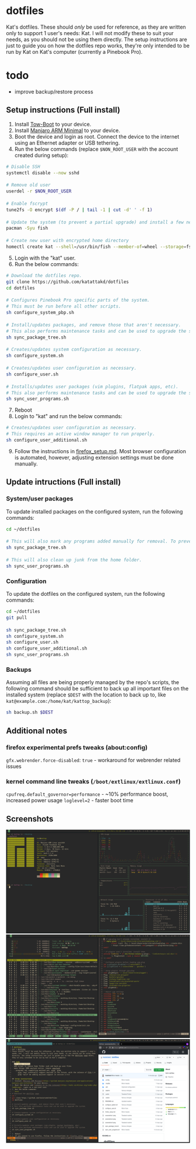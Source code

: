 # dotfiles
Kat's dotfiles.
These should *only* be used for reference, as they are written only to support 1 user's needs: Kat. I will not modify these to suit your needs, as you should not be using them directly. The setup instructions are just to guide you on how the dotfiles repo works, they're only intended to be run by Kat on Kat's computer (currently a Pinebook Pro).

# todo
- improve backup/restore process

## Setup instructions (Full install)
1. Install [Tow-Boot](https://github.com/Tow-Boot/Tow-Boot/releases/) to your device.
2. Install [Manjaro ARM Minimal](https://manjaro.org/download/#pinebook-pro-minimal) to your device.
3. Boot the device and login as root. Connect the device to the internet using an Ethernet adapter or USB tethering.
4. Run the below commands (replace `$NON_ROOT_USER` with the account created during setup):
```bash
# Disable SSH
systemctl disable --now sshd

# Remove old user
userdel -r $NON_ROOT_USER

# Enable fscrypt
tune2fs -O encrypt $(df -P / | tail -1 | cut -d' ' -f 1)

# Update the system (to prevent a partial upgrade) and install a few necessary packages
pacman -Syu fish

# Create new user with encrypted home directory
homectl create kat --shell=/usr/bin/fish --member-of=wheel --storage=fscrypt
```
5. Login with the "kat" user.
6. Run the below commands:
```bash
# Download the dotfiles repo.
git clone https://github.com/katattakd/dotfiles
cd dotfiles

# Configures Pinebook Pro specific parts of the system.
# This must be run before all other scripts.
sh configure_system_pbp.sh

# Install/updates packages, and remove those that aren't necessary.
# This also performs maintenance tasks and can be used to upgrade the system.
sh sync_package_tree.sh

# Creates/updates system configuration as necessary.
sh configure_system.sh

# Creates/updates user configuration as necessary.
sh configure_user.sh

# Installs/updates user packages (vim plugins, flatpak apps, etc).
# This also performs maintenance tasks and can be used to upgrade the system.
sh sync_user_programs.sh
```
7. Reboot
8. Login to "kat" and run the below commands:
```bash
# Creates/updates user configuration as necessary.
# This requires an active window manager to run properly.
sh configure_user_additional.sh
```
9. Follow the instructions in [firefox_setup.md](firefox_setup.md). Most browser configuration is automated, however, adjusting extension settings must be done manually.

## Update intructions (Full install)

### System/user packages
To update installed packages on the configured system, run the following commands:
```bash
cd ~/dotfiles

# This will also mark any programs added manually for removal. To prevent this, create a ~/packages.txt file with the packages you want to keep.
sh sync_package_tree.sh

# This will also clean up junk from the home folder.
sh sync_user_programs.sh
```
### Configuration
To update the dotfiles on the configured system, run the following commands:
```bash
cd ~/dotfiles
git pull

sh sync_package_tree.sh
sh configure_system.sh
sh configure_user.sh
sh configure_user_additional.sh
sh sync_user_programs.sh
```

### Backups
Assuming all files are being properly managed by the repo's scripts, the following command should be sufficient to back up all important files on the installed system (replace `$DEST` with the location to back up to, like `kat@example.com:/home/kat/kattop_backup`):
```bash
sh backup.sh $DEST
```

## Additional notes

### firefox experimental prefs tweaks (about:config)
`gfx.webrender.force-disabled`: `true` - workaround for webrender related issues

### kernel command line tweaks (`/boot/extlinux/extlinux.conf`)
`cpufreq.default_governor=performance` - ~10% performance boost, increased power usage
`loglevel=2` - faster boot time

## Screenshots
![](screenshot-1.png) ![](screenshot-2.png) ![](screenshot-3.png)
